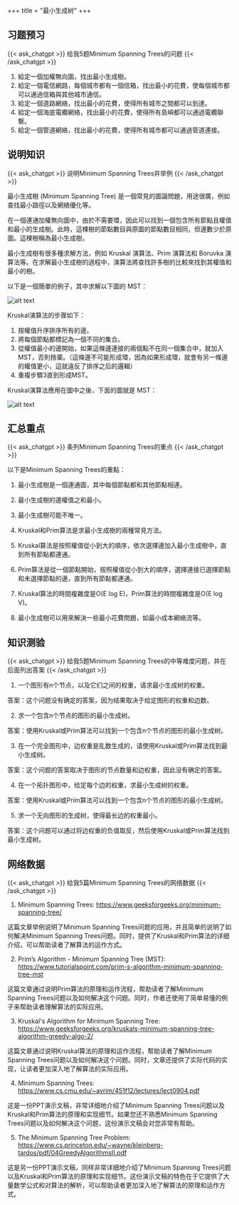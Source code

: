 +++
title = "最小生成树"
+++
## 习题预习
{{< ask_chatgpt >}}
给我5题Minimum Spanning Trees的问题
{{< /ask_chatgpt >}}



1. 給定一個加權無向圖，找出最小生成樹。
2. 給定一個電信網路，每個城市都有一個信箱，找出最小的花費，使每個城市都可以通過信箱與其他城市通信。
3. 給定一個道路網絡，找出最小的花費，使得所有城市之間都可以到達。
4. 給定一個海底電纜網絡，找出最小的花費，使得所有島嶼都可以通過電纜聯繫。
5. 給定一個管道網絡，找出最小的花費，使得所有城市都可以通過管道連接。   

## 说明知识
{{< ask_chatgpt >}}
说明Minimum Spanning Trees并举例
{{< /ask_chatgpt >}}



最小生成樹 (Minimum Spanning Tree) 是一個常見的圖論問題，用途很廣，例如查找最小路徑以及網絡優化等。

在一個連通加權無向圖中，由於不需要環，因此可以找到一個包含所有節點且權值和最小的生成樹。此時，這棵樹的節點數目與原圖的節點數目相同，但邊數少於原圖。這棵樹稱為最小生成樹。

最小生成樹有很多種求解方法，例如 Kruskal 演算法、Prim 演算法和 Boruvka 演算法等。在求解最小生成樹的過程中，演算法將查找許多樹的比較來找到其權值和最小的樹。

以下是一個簡單的例子，其中求解以下圖的 MST：

![alt text](https://cdn-images-1.medium.com/max/1600/1*ONTsEfxZCbxpMU0U6wfiJw.png)

Kruskal演算法的步骤如下：

1. 按權值升序排序所有的邊。
2. 將每個節點都標記為一個不同的集合。
3. 從權值最小的邊開始，如果這條邊連接的兩個點不在同一個集合中，就加入MST，否則捨棄。（這條邊不可能形成環，因為如果形成環，就會有另一條邊的權值更小，這就違反了排序之后的邏輯）
4. 重複步驟3直到形成MST。

Kruskal演算法應用在圖中之後，下面的圖就是 MST：

![alt text](https://cdn-images-1.medium.com/max/1600/1*ZDUym-7T65bTMFG8w7UPhw.png)   

## 汇总重点
{{< ask_chatgpt >}}
条列Minimum Spanning Trees的重点
{{< /ask_chatgpt >}}



以下是Minimum Spanning Trees的重點：

1. 最小生成樹是一個連通圖，其中每個節點都和其他節點相連。

2. 最小生成樹的邊權值之和最小。

3. 最小生成樹可能不唯一。

4. Kruskal和Prim算法是求最小生成樹的兩種常見方法。

5. Kruskal算法是按照權值從小到大的順序，依次選擇邊加入最小生成樹中，直到所有節點都連通。

6. Prim算法是從一個節點開始，按照權值從小到大的順序，選擇連接已選擇節點和未選擇節點的邊，直到所有節點都連通。

7. Kruskal算法的時間複雜度是O(E log E)，Prim算法的時間複雜度是O(E log V)。

8. 最小生成樹可以用來解決一些最小花費問題，如最小成本網絡流等。   

## 知识测验
{{< ask_chatgpt >}}
给我5题Minimum Spanning Trees的中等难度问题，并在后面列出答案
{{< /ask_chatgpt >}}



1. 一个图形有n个节点，以及它们之间的权重，请求最小生成树的权重。

答案：这个问题没有确定的答案，因为结果取决于给定图形的权重和边数。

2. 求一个包含n个节点的图形的最小生成树。

答案：使用Kruskal或Prim算法可以找到一个包含n个节点的图形的最小生成树。

3. 在一个完全图形中，边权重是乱数生成的，请使用Kruskal或Prim算法找到最小生成树。

答案：这个问题的答案取决于图形的节点数量和边权重，因此没有确定的答案。

4. 在一个拓扑图形中，给定每个边的权重，求最小生成树的权重。

答案：使用Kruskal或Prim算法可以找到一个包含n个节点的图形的最小生成树。

5. 求一个无向图形的生成树，使得最长边的权重最小。

答案：这个问题可以通过将边权重的负值取反，然后使用Kruskal或Prim算法找到最小生成树。   

## 网络数据
{{< ask_chatgpt >}}
给我5篇Minimum Spanning Trees的网络数据
{{< /ask_chatgpt >}}



1. Minimum Spanning Trees: https://www.geeksforgeeks.org/minimum-spanning-tree/

这篇文章举例说明了Minimum Spanning Trees问题的应用，并且简单的说明了如何解决Minimum Spanning Trees问题。同时，提供了Kruskal和Prim算法的详细介绍，可以帮助读者了解算法的运作方式。

2. Prim’s Algorithm - Minimum Spanning Tree (MST): https://www.tutorialspoint.com/prim-s-algorithm-minimum-spanning-tree-mst

这篇文章通过说明Prim算法的原理和运作流程，帮助读者了解Minimum Spanning Trees问题以及如何解决这个问题。同时，作者还使用了简单易懂的例子来帮助读者理解算法的实际应用。

3. Kruskal's Algorithm for Minimum Spanning Tree: https://www.geeksforgeeks.org/kruskals-minimum-spanning-tree-algorithm-greedy-algo-2/

这篇文章通过说明Kruskal算法的原理和运作流程，帮助读者了解Minimum Spanning Trees问题以及如何解决这个问题。同时，文章还提供了实际代码的实现，让读者更加深入地了解算法的实际应用。

4. Minimum Spanning Trees: https://www.cs.cmu.edu/~avrim/451f12/lectures/lect0904.pdf

这是一份PPT演示文稿，非常详细地介绍了Minimum Spanning Trees问题以及Kruskal和Prim算法的原理和实现细节。如果您还不熟悉Minimum Spanning Trees问题以及如何解决这个问题，这份演示文稿会对您非常有帮助。

5. The Minimum Spanning Tree Problem: https://www.cs.princeton.edu/~wayne/kleinberg-tardos/pdf/04GreedyAlgorithmsII.pdf

这是另一份PPT演示文稿，同样非常详细地介绍了Minimum Spanning Trees问题以及Kruskal和Prim算法的原理和实现细节。这份演示文稿的特色在于它提供了大量数学公式和对算法的解析，可以帮助读者更加深入地了解算法的原理和运作方式。   

